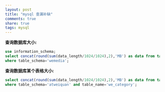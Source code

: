 ```yaml
---
layout: post
title: "mysql 查漏补缺"
comments: true
share: true
tags: mysql
---
```



**查询数据库大小:**

```sql
use information_schema;
select concat(round(sum(data_length/1024/1024),2),'MB') as data from tables
where table_schema='wemedia';
```

**查询数据库某个表格大小:**

```sql
select concat(round(sum(data_length/1024/1024),2),'MB') as data from tables
where table_schema='atweiquan' and table_name='we_category';
```

